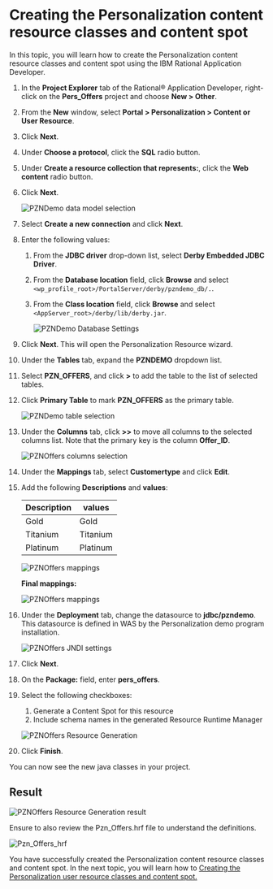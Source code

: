 # Creating the Personalization content resource classes and content spot

In this topic, you will learn how to create the Personalization content resource classes and content spot using the IBM Rational Application Developer.

1. In the **Project Explorer** tab of the Rational® Application Developer, right-click on the **Pers_Offers** project and choose **New > Other**.

2. From the **New** window, select **Portal > Personalization > Content or User Resource**.

3. Click **Next**.

4. Under **Choose a protocol**, click the **SQL** radio button.

5. Under **Create a resource collection that represents:**, click the **Web content** radio button.

6. Click **Next**.

    ![PZNDemo data model selection](./images/pzn_offers_data_model_selection.png)  

7. Select **Create a new connection** and click **Next**.

8. Enter the following values:

    1. From the **JDBC driver** drop-down list, select **Derby Embedded JDBC Driver**.

    2. From the **Database location** field, click **Browse** and select ``<wp_profile_root>/PortalServer/derby/pzndemo_db/.``.

    3. From the **Class location** field, click **Browse** and select ``<AppServer_root>/derby/lib/derby.jar``.

       ![PZNDemo Database Settings](./images/RAD_jdbc_settings.png)  

9. Click **Next**. This will open the Personalization Resource wizard.

10. Under the **Tables** tab, expand the **PZNDEMO** dropdown list.

11. Select **PZN_OFFERS**, and click **>** to add the table to the list of selected tables.  

12. Click **Primary Table** to mark **PZN_OFFERS** as the primary table.

    ![PZNDemo table selection](./images/pzn_offers_table_selection.png)  

13. Under the **Columns** tab, click **>>** to move all columns to the selected columns list. Note that the primary key is the column **Offer_ID**.  

    ![PZNOffers columns selection](./images/pzn_offers_columns_selection.png)  

14. Under the **Mappings** tab, select **Customertype** and click **Edit**.  

15. Add the following **Descriptions** and **values**:

    |Description|values|
    |-----------|------|
    |Gold|Gold|
    |Titanium|Titanium|
    |Platinum|Platinum|

    ![PZNOffers mappings](./images/pzn_offers_populate_mapping.png)  

    **Final mappings:**  

    ![PZNOffers mappings](./images/pzn_user_populate_mapping_final.png)  

16. Under the **Deployment** tab, change the datasource to **jdbc/pzndemo**. This datasource is defined in WAS by the Personalization demo program installation.

    ![PZNOffers JNDI settings](./images/pzn_offers_deployment_jndi.png)  

17. Click **Next**.

18. On the **Package:** field, enter **pers_offers**.

19. Select the following checkboxes:
    1. Generate a Content Spot for this resource
    2. Include schema names in the generated Resource Runtime Manager

    ![PZNOffers Resource Generation](./images/pzn_offers_resource_generation.png)  

20. Click **Finish**.  

You can now see the new java classes in your project.  

## Result

![PZNOffers Resource Generation result](./images/pznoffers_resource_generation_results.png)  

Ensure to also review the Pzn_Offers.hrf file to understand the definitions.

![Pzn_Offers_hrf](./images/Pzn_Offers_hrf_definitions.png)

You have successfully created the Personalization content resource classes and content spot. In the next topic, you will learn how to [Creating the Personalization user resource classes and content spot.](./pzn_demo_create_pzn_user_resources.md)
